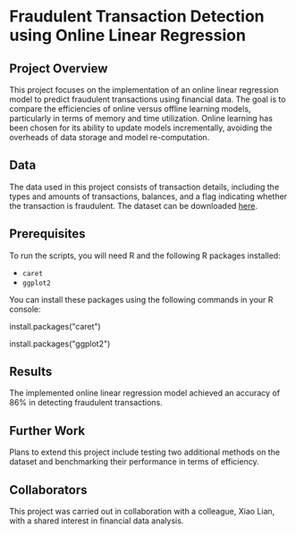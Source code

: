 # Fraudulent Transaction Detection using Online Linear Regression

## Project Overview
This project focuses on the implementation of an online linear regression model to predict fraudulent transactions using financial data. The goal is to compare the efficiencies of online versus offline learning models, particularly in terms of memory and time utilization. Online learning has been chosen for its ability to update models incrementally, avoiding the overheads of data storage and model re-computation.

## Data
The data used in this project consists of transaction details, including the types and amounts of transactions, balances, and a flag indicating whether the transaction is fraudulent. The dataset can be downloaded [here](https://www.kaggle.com/datasets/ealaxi/paysim1/download?datasetVersionNumber=2).

## Prerequisites
To run the scripts, you will need R and the following R packages installed:
- `caret`
- `ggplot2`


You can install these packages using the following commands in your R console:

install.packages("caret")


install.packages("ggplot2")

## Results
The implemented online linear regression model achieved an accuracy of 86% in detecting fraudulent transactions.

## Further Work
Plans to extend this project include testing two additional methods on the dataset and benchmarking their performance in terms of efficiency.

## Collaborators
This project was carried out in collaboration with a colleague, Xiao Lian, with a shared interest in financial data analysis.


